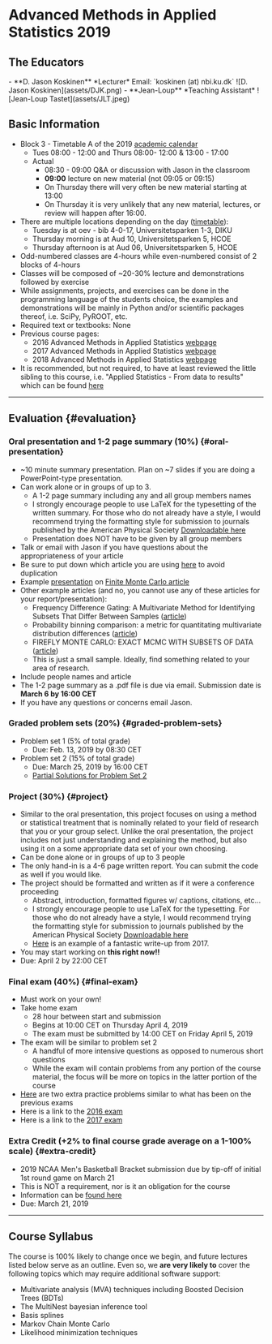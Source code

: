 # Advanced Methods in Applied Statistics 2019

## The Educators

<div class="grid cards" markdown>
-   **D. Jason Koskinen**  
    *Lecturer*  
    Email: `koskinen (at) nbi.ku.dk`  
    ![D. Jason Koskinen](assets/DJK.png)
-   **Jean-Loup**  
    *Teaching Assistant*  
    ![Jean-Loup Tastet](assets/JLT.jpeg)
</div>


## Basic Information

* Block 3 - Timetable A of the 2019 [academic calendar](http://www.science.ku.dk/english/student-life/studying-at-the-faculty/academic-calendar/)
    * Tues 08:00 - 12:00 and Thurs 08:00- 12:00 & 13:00 - 17:00
    * Actual
        * 08:30 - 09:00 Q&A or discussion with Jason in the classroom
        * **09:00** lecture on new material (not 09:05 or 09:15)
        * On Thursday there will very often be new material starting at 13:00
        * On Thursday it is very unlikely that any new material, lectures, or review will happen after 16:00.
* There are multiple locations depending on the day ([timetable](https://skema.ku.dk/tt/tt.asp?SDB=KU1819&language=DK&folder=Reporting&style=textspreadsheet&type=module&idtype=id&id=85288&weeks=28&days=1-5&periods=1-68&width=0&height=0&template=SWSCUST2+module+textspreadsheet)):
    * Tuesday is at oev - bib 4-0-17, Universitetsparken 1-3, DIKU
    * Thursday morning is at Aud 10, Universitetsparken 5, HCOE
    * Thursday afternoon is at Aud 06, Universitetsparken 5, HCOE
* Odd-numbered classes are 4-hours while even-numbered consist of 2 blocks of 4-hours
* Classes will be composed of ~20-30% lecture and demonstrations followed by exercise
* While assignments, projects, and exercises can be done in the programming language of the students choice, the examples and demonstrations will be mainly in Python and/or scientific packages thereof, i.e. SciPy, PyROOT, etc.
* Required text or textbooks: None
* Previous course pages:
    * 2016 Advanced Methods in Applied Statistics [webpage](../../2016/)
    * 2017 Advanced Methods in Applied Statistics [webpage](../../2017/)
    * 2018 Advanced Methods in Applied Statistics [webpage](../../2018/)
* It is recommended, but not required, to have at least reviewed the little sibling to this course, i.e. "Applied Statistics - From data to results" which can be found [here](http://www.nbi.dk/~petersen/Teaching/AppliedStatistics2018.html)

---

## Evaluation {#evaluation}

### Oral presentation and 1-2 page summary (10%) {#oral-presentation} ###

* ~10 minute summary presentation. Plan on ~7 slides if you are doing a PowerPoint-type presentation.
* Can work alone or in groups of up to 3.
    * A 1-2 page summary including any and all group members names
    * I strongly encourage people to use LaTeX for the typesetting of the written summary. For those who do not already have a style, I would recommend trying the formatting style for submission to journals published by the American Physical Society [Downloadable here](https://www.sharelatex.com/templates/journals/aps)
    * Presentation does NOT have to be given by all group members
* Talk or email with Jason if you have questions about the appropriateness of your article
* Be sure to put down which article you are using [here](https://alumni-my.sharepoint.com/:x:/g/personal/xdn365_ku_dk/EQ4Tcjt-q11OkwajVCJC8P8Bm0Mtxg1JMoOi6et5O49cRg?e=BQV8Yg) to avoid duplication
* Example [presentation](Slides/OralPresentationExample_FiniteMonteCarlo.pdf) on [Finite Monte Carlo article](http://www.sciencedirect.com/science/article/pii/001046559390005W)
* Other example articles (and no, you cannot use any of these articles for your report/presentation):
    * Frequency Difference Gating: A Multivariate Method for Identifying Subsets That Differ Between Samples ([article](http://onlinelibrary.wiley.com/doi/10.1002/1097-0320%2820010901%2945:1%3C56::AID-CYTO1144%3E3.0.CO;2-9/epdf))
    * Probability binning comparison: a metric for quantitating multivariate distribution differences ([article](http://onlinelibrary.wiley.com/doi/10.1002/1097-0320%2820010901%2945:1%3C47::AID-CYTO1143%3E3.0.CO;2-A/full))
    * FIREFLY MONTE CARLO: EXACT MCMC WITH SUBSETS OF DATA ([article](http://arxiv.org/pdf/1403.5693.pdf))
    * This is just a small sample. Ideally, find something related to your area of research.
* Include people names and article
* The 1-2 page summary as a .pdf file is due via email. Submission date is **March 6 by 16:00 CET**
* If you have any questions or concerns email Jason.

### Graded problem sets (20%) {#graded-problem-sets}

* Problem set 1 (5% of total grade)
    * Due: Feb. 13, 2019 by 08:30 CET
* Problem set 2 (15% of total grade)
    * Due: March 25, 2019 by 16:00 CET
    * [Partial Solutions for Problem Set 2](Slides/ProblemSet2_2019_solutions.pdf)

### Project (30%) {#project}

* Similar to the oral presentation, this project focuses on using a method or statistical treatment that is nominally related to your field of research that you or your group select. Unlike the oral presentation, the project includes not just understanding and explaining the method, but also using it on a some appropriate data set of your own choosing.
* Can be done alone or in groups of up to 3 people
* The only hand-in is a 4-6 page written report. You can submit the code as well if you would like.
* The project should be formatted and written as if it were a conference proceeding
    * Abstract, introduction, formatted figures w/ captions, citations, etc...
    * I strongly encourage people to use LaTeX for the typesetting. For those who do not already have a style, I would recommend trying the formatting style for submission to journals published by the American Physical Society [Downloadable here](https://www.sharelatex.com/templates/journals/aps)
    * [Here](Slides/Text_Analysis_of_Danish_Texts_copy.pdf) is an example of a fantastic write-up from 2017.
* You may start working on **this right now!!**
* Due: April 2 by 22:00 CET

### Final exam (40%) {#final-exam}

* Must work on your own!
* Take home exam
    * 28 hour between start and submission
    * Begins at 10:00 CET on Thursday April 4, 2019
    * The exam must be submitted by 14:00 CET on Friday April 5, 2019
* The exam will be similar to problem set 2
    * A handful of more intensive questions as opposed to numerous short questions
    * While the exam will contain problems from any portion of the course material, the focus will be more on topics in the latter portion of the course
* [Here](https://www.nbi.dk/~koskinen/Teaching/AdvancedMethodsInAppliedStatistics2018/ExtraProblems.pdf) are two extra practice problems similar to what has been on the previous exams
* Here is a link to the [2016 exam](https://www.nbi.dk/~koskinen/Teaching/AdvancedMethodsInAppliedStatistics2016/Exam.pdf)
* Here is a link to the [2017 exam](https://www.nbi.dk/~koskinen/Teaching/AdvancedMethodsInAppliedStatistics2017/Exam_2017.pdf)

### Extra Credit (+2% to final course grade average on a 1-100% scale) {#extra-credit}

* 2019 NCAA Men's Basketball Bracket submission due by tip-off of initial 1st round game on March 21
* This is NOT a requirement, nor is it an obligation for the course
* Information can be [found here](Slides/ExtraCredit_2019.pdf)
* Due: March 21, 2019

---

## Course Syllabus

The course is 100% likely to change once we begin, and future lectures listed below serve as an outline. Even so, we **are very likely to** cover the following topics which may require additional software support:

* Multivariate analysis (MVA) techniques including Boosted Decision Trees (BDTs)
* The MultiNest bayesian inference tool
* Basis splines
* Markov Chain Monte Carlo
* Likelihood minimization techniques
